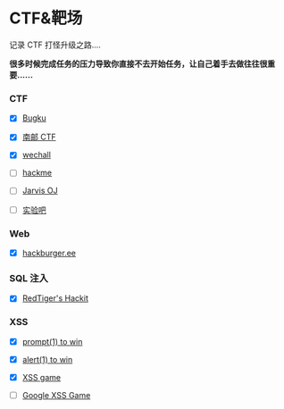# CTF&靶场
记录 CTF 打怪升级之路....

**很多时候完成任务的压力导致你直接不去开始任务，让自己着手去做往往很重要......**



### CTF

- [x] [Bugku](http://ctf.bugku.com/challenges)
- [x] [南邮 CTF](https://cgctf.nuptsast.com/challenges#Web)
- [x] [wechall](https://www.wechall.net/challs)
- [ ] [hackme](https://hackme.inndy.tw/scoreboard/)
- [ ] [Jarvis OJ](https://www.jarvisoj.com/challenges)
- [ ] [实验吧](http://www.shiyanbar.com/)



### Web

- [x] [hackburger.ee](https://hackburger.ee/challenge/)



### SQL 注入
- [x] [RedTiger's Hackit](http://redtiger.labs.overthewire.org/)




### XSS
- [x] [prompt(1) to win](http://prompt.ml/0)
- [x] [alert(1) to win](https://alf.nu/alert1)
- [x] [XSS game](https://xss-game.appspot.com/)
- [ ] [Google XSS Game](https://www.xssgame.com/)


